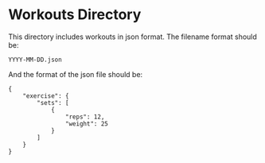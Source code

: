 # Workouts Directory

This directory includes workouts in json format. The filename format should be:
```
YYYY-MM-DD.json
```
And the format of the json file should be:
```
{
    "exercise": {
        "sets": [
            {
                "reps": 12,
                "weight": 25
            }
        ]
    }
}
```

